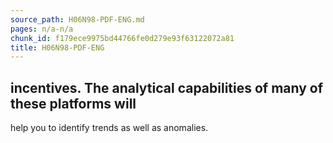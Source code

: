 ```yaml
---
source_path: H06N98-PDF-ENG.md
pages: n/a-n/a
chunk_id: f179ece9975bd44766fe0d279e93f63122072a81
title: H06N98-PDF-ENG
---
```

## incentives. The analytical capabilities of many of these platforms will

help you to identify trends as well as anomalies.

